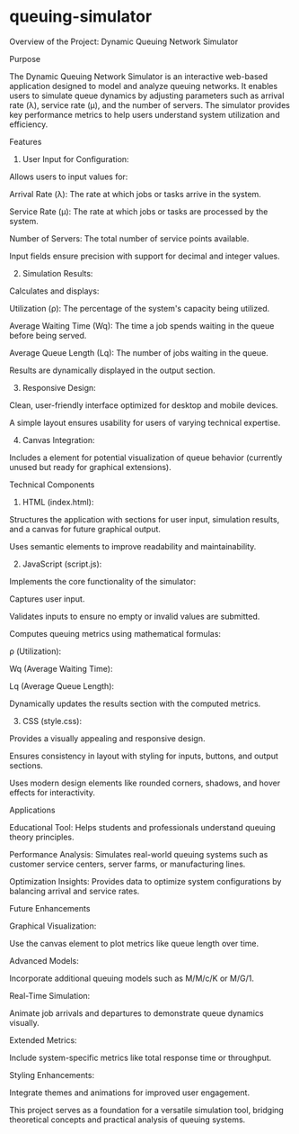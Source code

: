 # queuing-simulator
Overview of the Project: Dynamic Queuing Network Simulator

Purpose

The Dynamic Queuing Network Simulator is an interactive web-based application designed to model and analyze queuing networks. It enables users to simulate queue dynamics by adjusting parameters such as arrival rate (λ), service rate (μ), and the number of servers. The simulator provides key performance metrics to help users understand system utilization and efficiency.

Features

1. User Input for Configuration:

Allows users to input values for:

Arrival Rate (λ): The rate at which jobs or tasks arrive in the system.

Service Rate (μ): The rate at which jobs or tasks are processed by the system.

Number of Servers: The total number of service points available.


Input fields ensure precision with support for decimal and integer values.



2. Simulation Results:

Calculates and displays:

Utilization (ρ): The percentage of the system's capacity being utilized.

Average Waiting Time (Wq): The time a job spends waiting in the queue before being served.

Average Queue Length (Lq): The number of jobs waiting in the queue.


Results are dynamically displayed in the output section.



3. Responsive Design:

Clean, user-friendly interface optimized for desktop and mobile devices.

A simple layout ensures usability for users of varying technical expertise.



4. Canvas Integration:

Includes a <canvas> element for potential visualization of queue behavior (currently unused but ready for graphical extensions).




Technical Components

1. HTML (index.html):

Structures the application with sections for user input, simulation results, and a canvas for future graphical output.

Uses semantic elements to improve readability and maintainability.



2. JavaScript (script.js):

Implements the core functionality of the simulator:

Captures user input.

Validates inputs to ensure no empty or invalid values are submitted.

Computes queuing metrics using mathematical formulas:

ρ (Utilization): 

Wq (Average Waiting Time): 

Lq (Average Queue Length): 


Dynamically updates the results section with the computed metrics.




3. CSS (style.css):

Provides a visually appealing and responsive design.

Ensures consistency in layout with styling for inputs, buttons, and output sections.

Uses modern design elements like rounded corners, shadows, and hover effects for interactivity.




Applications

Educational Tool: Helps students and professionals understand queuing theory principles.

Performance Analysis: Simulates real-world queuing systems such as customer service centers, server farms, or manufacturing lines.

Optimization Insights: Provides data to optimize system configurations by balancing arrival and service rates.


Future Enhancements

Graphical Visualization:

Use the canvas element to plot metrics like queue length over time.


Advanced Models:

Incorporate additional queuing models such as M/M/c/K or M/G/1.


Real-Time Simulation:

Animate job arrivals and departures to demonstrate queue dynamics visually.


Extended Metrics:

Include system-specific metrics like total response time or throughput.


Styling Enhancements:

Integrate themes and animations for improved user engagement.



This project serves as a foundation for a versatile simulation tool, bridging theoretical concepts and practical analysis of queuing systems.

